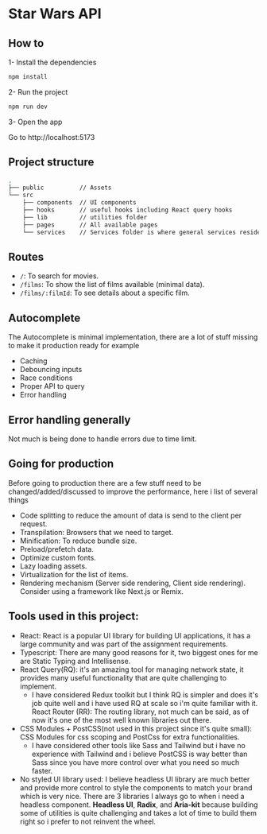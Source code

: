 # Star Wars API

## How to

1- Install the dependencies

```sh
npm install
```

2- Run the project

```sh
npm run dev
```

3- Open the app

Go to http://localhost:5173

## Project structure

```sh
.
├── public          // Assets
└── src
    ├── components  // UI components
    ├── hooks       // useful hooks including React query hooks
    ├── lib         // utilities folder
    ├── pages       // All available pages
    └── services    // Services folder is where general services reside, example API, localization...etc

```

## Routes

- `/`: To search for movies.
- `/films`: To show the list of films available (minimal data).
- `/films/:filmId`: To see details about a specific film.

## Autocomplete

The Autocomplete is minimal implementation, there are a lot of stuff missing to make it production ready for example

- Caching
- Debouncing inputs
- Race conditions
- Proper API to query
- Error handling

## Error handling generally

Not much is being done to handle errors due to time limit.

## Going for production

Before going to production there are a few stuff need to be changed/added/discussed to improve the performance, here i list of several things

- Code splitting to reduce the amount of data is send to the client per request.
- Transpilation: Browsers that we need to target.
- Minification: To reduce bundle size.
- Preload/prefetch data.
- Optimize custom fonts.
- Lazy loading assets.
- Virtualization for the list of items.
- Rendering mechanism (Server side rendering, Client side rendering). Consider using a framework like Next.js or Remix.

## Tools used in this project:

- React: React is a popular UI library for building UI applications, it has a large community and was part of the assignment requirements.
- Typescript: There are many good reasons for it, two biggest ones for me are Static Typing and Intellisense.
- React Query(RQ): it's an amazing tool for managing network state, it provides many useful functionality that are quite challenging to implement.
  - I have considered Redux toolkit but I think RQ is simpler and does it's job quite well and i have used RQ at scale so i'm quite familiar with it.
    React Router (RR): The routing library, not much can be said, as of now it's one of the most well known libraries out there.
- CSS Modules + PostCSS(not used in this project since it's quite small): CSS Modules for css scoping and PostCss for extra functionalities.
  - I have considered other tools like Sass and Tailwind but i have no experience with Tailwind and i believe PostCSS is way better than Sass since you have more control over what you need so much faster.
- No styled UI library used: I believe headless UI library are much better and provide more control to style the components to match your brand which is very nice.
  There are 3 libraries I always go to when i need a headless component. **Headless UI**, **Radix**, and **Aria-kit** because building some of utilities is quite challenging and takes a lot of time to build them right so i prefer to not reinvent the wheel.
